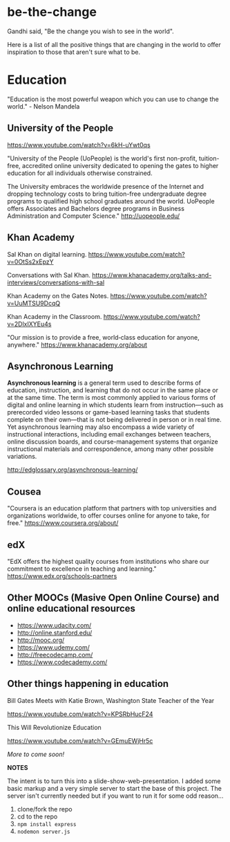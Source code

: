 # be-the-change

Gandhi said, "Be the change you wish to see in the world". 

Here is a list of all the positive things that are changing in the world to offer inspiration to those that aren't sure what to be. 

# Education

"Education is the most powerful weapon which you can use to change the world." - Nelson Mandela

## University of the People

https://www.youtube.com/watch?v=6kH-uYwt0qs

"University of the People (UoPeople) is the world's first non-profit, tuition- free, accredited online university dedicated to opening the gates to higher education for all individuals otherwise constrained.
 
The University embraces the worldwide presence of the Internet and dropping technology costs to bring tuition-free undergraduate degree programs to qualified high school graduates around the world. UoPeople offers Associates and Bachelors degree programs in Business Administration and Computer Science." http://uopeople.edu/

## Khan Academy 

Sal Khan on digital learning.
https://www.youtube.com/watch?v=0OtSs2xEpzY

Conversations with Sal Khan.
https://www.khanacademy.org/talks-and-interviews/conversations-with-sal

Khan Academy on the Gates Notes.
https://www.youtube.com/watch?v=UuMTSU9DcqQ

Khan Academy in the Classroom.
https://www.youtube.com/watch?v=2DlxIXYEu4s

"Our mission is to provide a free, world‑class education for anyone, anywhere." https://www.khanacademy.org/about

## Asynchronous Learning

**Asynchronous learning** is a general term used to describe forms of education, instruction, and learning that do not occur in the same place or at the same time. The term is most commonly applied to various forms of digital and online learning in which students learn from instruction—such as prerecorded video lessons or game-based learning tasks that students complete on their own—that is not being delivered in person or in real time. Yet asynchronous learning may also encompass a wide variety of instructional interactions, including email exchanges between teachers, online discussion boards, and course-management systems that organize instructional materials and correspondence, among many other possible variations.

http://edglossary.org/asynchronous-learning/

## Cousea

"Coursera is an education platform that partners with top universities and organizations worldwide, to offer courses online for anyone to take, for free."
https://www.coursera.org/about/

## edX

"EdX offers the highest quality courses from institutions who share our commitment to excellence in teaching and learning."
https://www.edx.org/schools-partners

## Other MOOCs (Masive Open Online Course) and online educational resources
- https://www.udacity.com/
- http://online.stanford.edu/
- http://mooc.org/
- https://www.udemy.com/
- http://freecodecamp.com/
- https://www.codecademy.com/


## Other things happening in education

Bill Gates Meets with Katie Brown, Washington State Teacher of the Year

https://www.youtube.com/watch?v=KPSRbHucF24

This Will Revolutionize Education

https://www.youtube.com/watch?v=GEmuEWjHr5c

_More to come soon!_

**NOTES**

The intent is to turn this into a slide-show-web-presentation. I added some basic markup and a very simple server to start the base of this project. The server isn't currently needed but if you want to run it for some odd reason...

1. clone/fork the repo
2. cd to the repo 
3. `npm install express`
4. `nodemon server.js`
